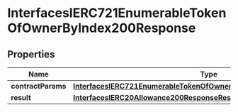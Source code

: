 
# InterfacesIERC721EnumerableTokenOfOwnerByIndex200Response

## Properties
Name | Type | Description | Notes
------------ | ------------- | ------------- | -------------
**contractParams** | [**InterfacesIERC721EnumerableTokenOfOwnerByIndexRequestContractParams**](InterfacesIERC721EnumerableTokenOfOwnerByIndexRequestContractParams.md) |  | 
**result** | [**InterfacesIERC20Allowance200ResponseResult**](InterfacesIERC20Allowance200ResponseResult.md) |  | 



